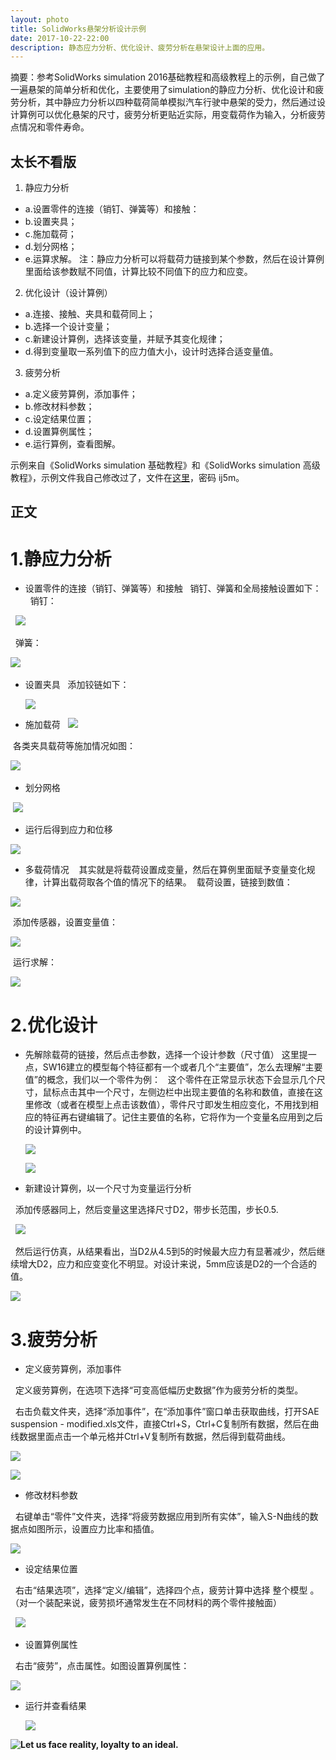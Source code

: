 ```yaml
---
layout: photo
title: SolidWorks悬架分析设计示例
date: 2017-10-22-22:00
description: 静态应力分析、优化设计、疲劳分析在悬架设计上面的应用。
---
```


摘要：参考SolidWorks simulation 2016基础教程和高级教程上的示例，自己做了一遍悬架的简单分析和优化，主要使用了simulation的静应力分析、优化设计和疲劳分析，其中静应力分析以四种载荷简单模拟汽车行驶中悬架的受力，然后通过设计算例可以优化悬架的尺寸，疲劳分析更贴近实际，用变载荷作为输入，分析疲劳点情况和零件寿命。

## 太长不看版

1. 静应力分析
 - a.设置零件的连接（销钉、弹簧等）和接触：
 - b.设置夹具；
 - c.施加载荷；
 - d.划分网格；
 - e.运算求解。
 注：静应力分析可以将载荷力链接到某个参数，然后在设计算例里面给该参数赋不同值，计算比较不同值下的应力和应变。
2. 优化设计（设计算例）
 - a.连接、接触、夹具和载荷同上；
 - b.选择一个设计变量；
 - c.新建设计算例，选择该变量，并赋予其变化规律；
 - d.得到变量取一系列值下的应力值大小，设计时选择合适变量值。
3. 疲劳分析
 - a.定义疲劳算例，添加事件；
 - b.修改材料参数；
 - c.设定结果位置；
 - d.设置算例属性；
 - e.运行算例，查看图解。
 
 示例来自《SolidWorks simulation 基础教程》和《SolidWorks simulation 高级教程》，示例文件我自己修改过了，文件在[这里](http://pan.baidu.com/s/1misYADy)，密码  ij5m。
 
 ## 正文
 
 # 1.静应力分析
 
 - 设置零件的连接（销钉、弹簧等）和接触
   销钉、弹簧和全局接触设置如下：
   销钉：
   
   ![](http://oxt33qs1f.bkt.clouddn.com/xiaoding1.png)
   
   弹簧：
   
   ![](http://oxt33qs1f.bkt.clouddn.com/tanhuang1.png)
   
 - 设置夹具
   添加铰链如下：
   
   ![](http://oxt33qs1f.bkt.clouddn.com/jiaolian1.png)
   
 - 施加载荷
  
  ![](http://oxt33qs1f.bkt.clouddn.com/zaihe1.png)
  
  各类夹具载荷等施加情况如图：
  
  ![](http://oxt33qs1f.bkt.clouddn.com/zong1.png)
  
 - 划分网格
 
  ![](http://oxt33qs1f.bkt.clouddn.com/wangge1.png)
  
 - 运行后得到应力和位移
 
  ![](http://oxt33qs1f.bkt.clouddn.com/jignyingli1.png)
  
 - 多载荷情况
  
  其实就是将载荷设置成变量，然后在算例里面赋予变量变化规律，计算出载荷取各个值的情况下的结果。
  载荷设置，链接到数值：
  
  ![](http://oxt33qs1f.bkt.clouddn.com/zaihe2.png)
  
  添加传感器，设置变量值：
  
  ![](http://oxt33qs1f.bkt.clouddn.com/chuanganqi.png)
  
  运行求解：
  
  ![](http://oxt33qs1f.bkt.clouddn.com/bianzaihejieguo.png)
  
  
 # 2.优化设计
 
 - 先解除载荷的链接，然后点击参数，选择一个设计参数（尺寸值）
   这里提一点，SW16建立的模型每个特征都有一个或者几个“主要值”，怎么去理解“主要值”的概念，我们以一个零件为例：
   这个零件在正常显示状态下会显示几个尺寸，鼠标点击其中一个尺寸，左侧边栏中出现主要值的名称和数值，直接在这里修改（或者在模型上点击该数值），零件尺寸即发生相应变化，不用找到相应的特征再右键编辑了。记住主要值的名称，它将作为一个变量名应用到之后的设计算例中。
   
   ![](http://oxt33qs1f.bkt.clouddn.com/zhuyaozhi1.png)
   
   ![](http://oxt33qs1f.bkt.clouddn.com/zhuyaozhi2.png)
 
 - 新建设计算例，以一个尺寸为变量运行分析
   
   添加传感器同上，然后变量这里选择尺寸D2，带步长范围，步长0.5.
   
   ![](http://oxt33qs1f.bkt.clouddn.com/zhuyaozhibianliang1.png)
   
   然后运行仿真，从结果看出，当D2从4.5到5的时候最大应力有显著减少，然后继续增大D2，应力和应变变化不明显。对设计来说，5mm应该是D2的一个合适的值。
   
   ![](http://oxt33qs1f.bkt.clouddn.com/zhuyaozhibianliang2.png)
   
   
 # 3.疲劳分析
 
 - 定义疲劳算例，添加事件
 
   定义疲劳算例，在选项下选择“可变高低幅历史数据”作为疲劳分析的类型。
   
   右击负载文件夹，选择“添加事件”，在“添加事件”窗口单击获取曲线，打开SAE suspension - modified.xls文件，直接Ctrl+S，Ctrl+C复制所有数据，然后在曲线数据里面点击一个单元格并Ctrl+V复制所有数据，然后得到载荷曲线。
   
   ![](http://oxt33qs1f.bkt.clouddn.com/shijian1.png)
   
   ![](http://oxt33qs1f.bkt.clouddn.com/shijian2.png)
   
 - 修改材料参数
  
   右键单击“零件”文件夹，选择“将疲劳数据应用到所有实体”，输入S-N曲线的数据点如图所示，设置应力比率和插值。
    
   ![](http://oxt33qs1f.bkt.clouddn.com/caoliaocanshu1.png)
   
 - 设定结果位置
 
   右击“结果选项”，选择“定义/编辑”，选择四个点，疲劳计算中选择 整个模型 。（对一个装配来说，疲劳损坏通常发生在不同材料的两个零件接触面）
   
   ![](http://oxt33qs1f.bkt.clouddn.com/jieguoweizhi1.png)
   
 - 设置算例属性
   
   右击“疲劳”，点击属性。如图设置算例属性：
   
   ![](http://oxt33qs1f.bkt.clouddn.com/shuxing1.png)
   
 - 运行并查看结果
   
   ![](http://oxt33qs1f.bkt.clouddn.com/jieguo.png)
   
   
   
   
 
<!-- more -->

**![Let us face reality, loyalty to an ideal.](http://oxt33qs1f.bkt.clouddn.com/Kurt%20Donald%20Cobain2.jpg)**

   

  
 
 
